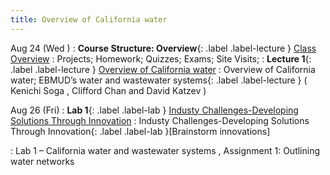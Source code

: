 ```yaml
---
title: Overview of California water
---
```

Aug 24 (Wed ) 
: **Course Structure: Overview**{: .label .label-lecture } [Class Overview](lecture/lec.00)
: Projects; Homework; Quizzes; Exams; Site Visits; 
: **Lecture 1**{: .label .label-lecture } [ Overview of California water](lecture/lec01)
: Overview of California water; EBMUD’s water and wastewater systems{: .label .label-lecture } ( Kenichi Soga , Clifford Chan and David Katzev )


Aug 26 (Fri)
: **Lab 1**{: .label .label-lab } [Industy Challenges-Developing Solutions Through Innovation](lec/lab.01) 
: Industy Challenges-Developing Solutions Through Innovation{: .label .label-lab }[Brainstorm innovations]

: Lab 1 – California water and wastewater systems , Assignment 1: Outlining water networks

